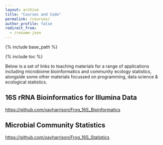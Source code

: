 ```yaml
---
layout: archive
title: "Courses and Code"
permalink: /courses/
author_profile: false
redirect_from:
  - /resume-json
---
```


{% include base_path %}

{% include toc %}

Below is a set of links to teaching materials for a range of applications including microbiome bioinformatics and community ecology statistics, alongside some other materials focussed on programming, data science & ecological statistics. 

## 16S rRNA Bioinformatics for Illumina Data
https://github.com/xavharrison/Frog_16S_Bioinformatics

## Microbial Community Statistics
https://github.com/xavharrison/Frog_16S_Statistics


